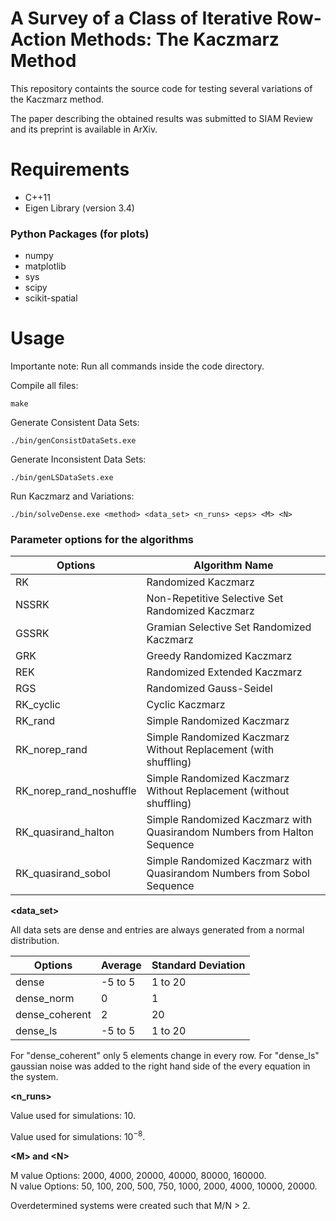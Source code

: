# A Survey of a Class of Iterative Row-Action Methods: The Kaczmarz Method

This repository containts the source code for testing several variations of the Kaczmarz method.

The paper describing the obtained results was submitted to SIAM Review and its preprint is available in ArXiv.

# Requirements

* C++11
* Eigen Library (version 3.4)

### Python Packages (for plots)

* numpy
* matplotlib
* sys
* scipy
* scikit-spatial

# Usage

Importante note: Run all commands inside the code directory.

Compile all files:

```
make
```

Generate Consistent Data Sets:

```
./bin/genConsistDataSets.exe
```

Generate Inconsistent Data Sets:

```
./bin/genLSDataSets.exe
```

Run Kaczmarz and Variations:

```
./bin/solveDense.exe <method> <data_set> <n_runs> <eps> <M> <N>
```

### Parameter options for the algorithms

__<method>__

Options  | Algorithm Name
------------- | -------------
RK  | Randomized Kaczmarz
NSSRK  | Non-Repetitive Selective Set Randomized Kaczmarz
GSSRK  | Gramian Selective Set Randomized Kaczmarz
GRK  | Greedy Randomized Kaczmarz
REK  | Randomized Extended Kaczmarz
RGS  | Randomized Gauss-Seidel
RK_cyclic  | Cyclic Kaczmarz
RK_rand  | Simple Randomized Kaczmarz
RK_norep_rand  | Simple Randomized Kaczmarz Without Replacement (with shuffling)
RK_norep_rand_noshuffle  | Simple Randomized Kaczmarz Without Replacement (without shuffling)
RK_quasirand_halton  | Simple Randomized Kaczmarz with Quasirandom Numbers from Halton Sequence
RK_quasirand_sobol  | Simple Randomized Kaczmarz with Quasirandom Numbers from Sobol Sequence

__<data_set>__

All data sets are dense and entries are always generated from a normal distribution.

Options  | Average | Standard Deviation
------------- | ------------- | -------------
dense  | -5 to 5 | 1 to 20
dense_norm  | 0 | 1
dense_coherent  | 2 | 20
dense_ls  | -5 to 5 | 1 to 20

For "dense_coherent" only 5 elements change in every row.
For "dense_ls" gaussian noise was added to the right hand side of the every equation in the system.

__<n_runs>__

Value used for simulations: 10.

__<eps>__

Value used for simulations: $10^{-8}$.

__\<M\> and \<N\>__

M value Options: 2000, 4000, 20000, 40000, 80000, 160000. <br />
N value Options: 50, 100, 200, 500, 750, 1000, 2000, 4000, 10000, 20000.

Overdetermined systems were created such that M/N > 2.
